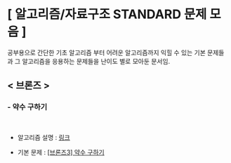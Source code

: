 # [ 알고리즘/자료구조 STANDARD 문제 모음 ]

공부용으로 간단한 기초 알고리즘 부터 어려운 알고리즘까지 익힐 수 있는 기본 문제들과 그 알고리즘을 응용하는 문제들을 난이도 별로 모아둔 문서임.

## < 브론즈 >

### - 약수 구하기
<br>

* 알고리즘 설명 : [링크](https://kbw1101.tistory.com/32)

* 기본 문제 : [[브론즈3] 약수 구하기](https://www.acmicpc.net/problem/2501)


